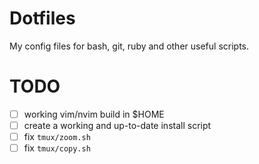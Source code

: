 # Dotfiles

My config files for bash, git, ruby and other useful scripts.

# TODO

- [ ] working vim/nvim build in $HOME
- [ ] create a working and up-to-date install script
- [ ] fix `tmux/zoom.sh`
- [ ] fix `tmux/copy.sh`
